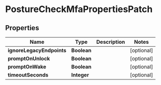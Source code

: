 

# PostureCheckMfaPropertiesPatch


## Properties

| Name | Type | Description | Notes |
|------------ | ------------- | ------------- | -------------|
|**ignoreLegacyEndpoints** | **Boolean** |  |  [optional] |
|**promptOnUnlock** | **Boolean** |  |  [optional] |
|**promptOnWake** | **Boolean** |  |  [optional] |
|**timeoutSeconds** | **Integer** |  |  [optional] |



